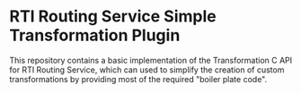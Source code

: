 # RTI Routing Service Simple Transformation Plugin

This repository contains a basic implementation of the Transformation C API
for RTI Routing Service, which can used to simplify the creation of custom
transformations by providing most of the required "boiler plate code".
